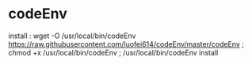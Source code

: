# codeEnv
install :
wget -O /usr/local/bin/codeEnv https://raw.githubusercontent.com/luofei614/codeEnv/master/codeEnv ; chmod +x /usr/local/bin/codeEnv ; /usr/local/bin/codeEnv install 

